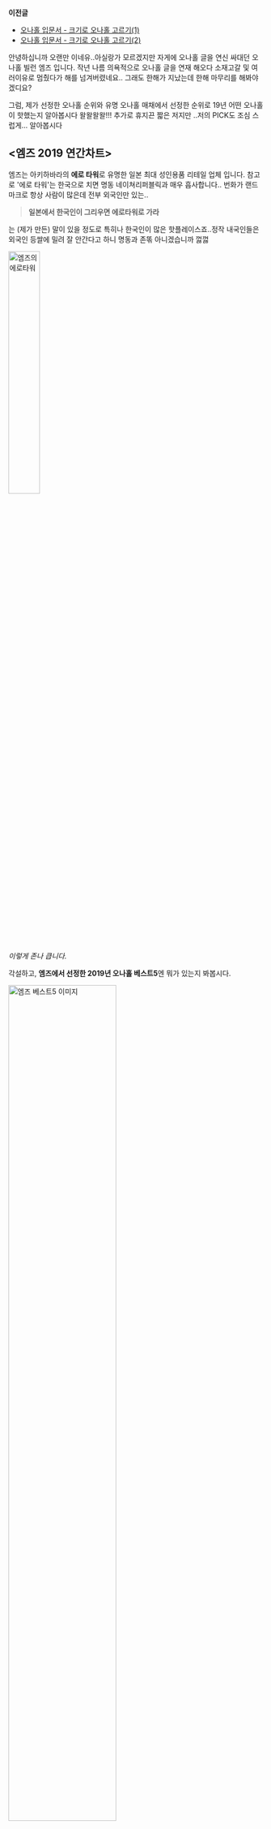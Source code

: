 **이전글**
- [오나홀 입문서 - 크기로 오나홀 고르기(1)](https://www.avdbs.com/board/96947)
- [오나홀 입문서 - 크기로 오나홀 고르기(2)](https://www.avdbs.com/board/97607)

안녕하십니까 오랜만 이네유..아실랑가 모르겠지만 자게에 오나홀 글을 연신 싸대던 오나홀 빌런 엠즈 입니다. 
작년 나름 의욕적으로 오나홀 글을 연재 해오다 소재고갈 및 여러이유로 멈췄다가 해를 넘겨버렸네요.. 그래도 한해가 지났는데 한해 마무리를 해봐야 겠디요?

그럼, 제가 선정한 오나홀 순위와 유명 오나홀 매채에서 선정한 순위로 19년 어떤 오나홀이 핫했는지 알아봅시다 왈왈왈왈!!! 추가로 휴지끈 짧은 저지만 ..저의 PICK도 조심 스럽게... 알아봅시다 

## <엠즈 2019 연간차트> ##

엠즈는 아키하바라의 **에로 타워**로 유명한 일본 최대 성인용품 리테일 업체 입니다. 참고로 '에로 타워'는 한국으로 치면 명동 네이쳐리퍼블릭과 매우 흡사합니다.. 번화가 랜드마크로 항상 사람이 많은데 전부 외국인만 있는..
>**일본에서 한국인이 그리우면 에로타워로 가라**

는 (제가 만든) 말이 있을 정도로 특히나 한국인이 많은 핫플레이스죠..정작 내국인들은 외국인 등쌀에 밀려 잘 안간다고 하니 명동과 존똒 아니겠습니까 껋껋

<img src="./tower.jpg" alt="엠즈의 에로타워" title="엠즈의 에로타워" width="35%" /> 

*이렇게 존나 큽니다.*



각설하고, **엠즈에서 선정한 2019년 오나홀 베스트5**엔 뭐가 있는지 봐봅시다. 





<img src=".\ms_ona2019.png" alt="엠즈 베스트5 이미지" title="엠즈 베스트5" width="65%" /> 

*엠즈 PB 상품 순위가 5위임에도 가장 크게 상단에 놓는 귀여운짓을  매년 하고있습니다.*





#### 1위. 텐가 딥 스로트 컵 [보기](https://msdepart.com/shop/item.php?it_id=1546268459&bypass=on&utm_source=avdbs&utm_medium=referral&utm_campaign=viral+content) ####

<img src=".\thumb-1US_1_600x600.jpg" alt="딥스로트 이미지" title="텐가 딥 스로트 컵" width="45%"/> 

길게 말할 필요가 없는 제품입니다. 텐가하면 떠오르는 대표상품 인데다가 가격도 저렴하니 항상 판매순위에서 빠지지 않는 제품이죠. **사용시 느낌은 '입으로 빨아주는' 자극과 흡사합니다.** 업계식으로 '진공감' 이니 '흡입자극'이니 하는 표현이 바로 이 입으로 빠는 느낌을 말합니다. **이 제품의 그 쪽쪽 빨아주는 듯한 흡입자극은 훨씬 고가의 상위제품과 비교해도 전혀 달리지 않습니다. 다만, 1회용 제품이니 가성비가 좋다고는 하기 어렵죠. **내부 설계도 딱 1회용에 맞춰서 제작되었고, 위생, 윤리, 법도상 여러번 쓰겠다고 주접을 안떠는게 좋습니다. 

이 제품은 주로 텐가 제품을 입문하는 분들에게 일종의 테스터로 많이 권합니다.  **이 제품의 자극이 취향에 맞다면 50회 이상 재사용이 가능한 ['플립제로'](https://msdepart.com/shop/item.php?it_id=1546268545&bypass=on&utm_source=avdbs&utm_medium=referral&utm_campaign=viral+content)같은 텐가 고급기종도 취향에 맞을 확률이 높기 떄문이죠.** 오나홀은 써보기 전까진 본인 성향에 맞는지 파악이 어렵고, 한번 사용하면 환불이나 중고거래가 어려운걸 생각해볼 때, 이 제품으로 텐가 테스팅을 해보는건 상당히 합리적입니다.

추가로 의외로 선물하기에도 나쁘지 않은 아이템 입니다. 약간 키치한 이미지가 씌워져 있어서 그런듯... 그래서 선물이나 선물하기 좋은 콜라보, 기념 에디션이 많이 나오는 제품입니다. **이번 설에 가족들에게 선물해보세요.** 근본 넘치는 명절이 될 것 같네요.



<img src=".\10th.jpg" alt="텐가 딥 스로트 컵 10주년 기념 에디션" width="65%" /> 

*한국 진출 3주년 에디션.. __사자존평행배__ 기억하겠습니다*



#### 2위. 세븐틴 보르도 [보기](https://msdepart.com/shop/item.php?it_id=1562052234&bypass=on&utm_source=avdbs&utm_medium=referral&utm_campaign=viral+content){: target="_blank"} ####

<img src=".\thumb-1562052234_main_600x600.jpg" alt="세븐틴 보르도" width="55%" /> 

**세븐틴 보르도는 오나홀 올타임 레전드.. 축구로 치면 펠레랄까요..** 수 많은 신작이 쏟아짐에도 여전히 최고의 오나홀로 꼽히는 베스트&스테디셀러 입니다. 의외로 오나홀은 스마트폰처럼 유행주기가 짧고 제품 수명이 길지 않은 상품입니다. 한번 대히트작이 나오면 경쟁사에서 그 컨셉을 빠르게 차용해 보완한 제품이 쏟아지고 원조 제작사 조차도 빠르게 후속 시리즈를 출시하니 히트작의 생명주기가 짧을 수 밖에요. 이런 시장 생태계에서 보르도가 계속 사랑받는 이유는 제 개인적 견해로, **'리얼함'** 입니다.  

취향을 떠나서 세븐틴 보르도는 확실히 리얼합니다. **여성의 질 재현도가 높고 소재의 완성도 역시 매우 매우 탁월합니다.** 그런 이유로 오나홀로 사정훈련(..)을 하시는 분들에게 사랑받는 훈련용품 이기도 합니다. 실제로 비교기과에서 운영하는 카페에서 자주 언급되고 있더라고요..예..

**오나홀을 처음 사용하게 될 때 상당히 당혹스러운 기름과 불쾌한 냄새가 거의 없고, 자극 밸런스가 어느 한쪽으로 치우지지 않는다는 점에서 입문자에게 꾸준히 추천되는 입문홀 이기도 합니다.**



#### 3위. A10 사이클론 플러스 [보기]() ####

<img src=".\08071629_5b694a5f49290.jpg" alt="A10 사이클론 플러스" title="A10 사이클론 플러스" width="45%" /> 



아마존, 엠즈, NLS 등등 어디를 봐도 남성 성인용품 판매랭킹은 항상 중저가 제품이 압도적인 지분을 갖고 있습니다. 아직 성인용품에 큰 비용을 쓰는게 소비의식이 없기도 하거니와, 성인용품에는 가성비가 좋은 제품이 많기 때문이죠. 그런 상황에서 고가품임에도 꾸준히 선전하고 있는 A10 사이클론은 어떤 매력이 있는 것일까요.. **일단 이런 '원통형' '전동기계' '회전계' 제품이 공통적으로 갖는 굉장히 강한 자극과 유지보수의 편리라는 장점이 있습니다.** 기계를 작동 시키면 페니스를 꽉 조이면서 좌우로 비틀어대니 저같은 불감증 환자도 사정을 참기가 쉽지 않습니다. 그리고 사용시 오염되는 내부 실리콘은 분리해서 물로 씻고 말리면 되니, 대부분 아주 좁고 꽉막힌 콧구멍에 큰 솔을 박아넣어서 닦는듯한; 일반 오나홀과 비교해 훨씬 편합니다.

 그 외 A10 사이클론만의 특장점은 사실... 딱히.. 굳이 생각해보자면 **'정숙함'** 정도? 이런 전동 오나홀중에는 모터음이 상당해서 '저 지금 자위 중입니다' 라고 강제 수치플레이를 시켜주는 제품이 꽤 많고.. 그 중에서  '오 마이 스카이'란 놈은 내부 스피커로 신음소리를 내기도 했죠 ㅎㅎ 반면, A10 사이클론은 거의 아무소리가 안날정도로 정숙합니다.

덧붙여서, 남성 전동기구중에서 제일 잘 나가는건 역시나 '텐가 플립제로 EV' 인데 이미 플립제로를 사용하신 분들이 더 강한 자극을 위해서 EV를 구입하신다면 그다지 좋은 선택이 아닙니다. EV의 전동기능은 드르르 떨리는 '진동'인데 이 것이 자극에 큰 이점을 주지 않습니다. **더 강한 자극을 원하시면 자동으로 피스톤을 하거나, A10 사이클론 처럼 좌우로 회전을 하는 제품이 훨 낫습니다.** 플립제로 써보고 만족해서 더 빡세게 하려고 EV도 샀는데 돈날렸다는 분들이 많아서 적어봄..



#### 4위. 버진 루프 [보기](https://msdepart.com/shop/item.php?it_id=1554441440&bypass=on&utm_source=avdbs&utm_medium=referral&utm_campaign=viral+content) ####

<img src=".\thumb-1554441440_01_600x600.jpg" alt="버진 루프 이미지" title="버진 루프 이미지" width="55%" /> 

세계 최대 성인용품 온라인몰인 아마존제팬 성인용품 판매랭킹 1위를 찍으며 센세이션을 일으킨 이후로, 후속 시리즈가 모두 아마존제팬을 중심으로 대히트를 치면서 **이제는 고자극홀의 클래식이 되어버린** 버진 루프가 4위 입니다. 버진 루프의 강점은 생김새 만큼이나 무척 간단명료 합니다. **'싸고' '자극 쎄고' '관리 쉽고'** . 물론 이후에 버진 루프의 제작사인 라이드재팬에서 정신나간 초초초초고자극 제품이 여럿 나와서 버진루프가 소프트하게 보이긴 하지만, 개인적으론 그네들 보다 버진루프의 고자극이 가장 알맞게 느껴집니다... 이건 페니스의 민감도나 통증에 대한 각자의  기준이 다르니 좋다 나쁘다 할 수 있는 부분은 아니지만유. 

아, 여기에도 한마디 덧붙이자면 **오나홀에서 '고자극'이 '고성능'을 의미하지 않습니다.**  본인의 자위 스타일이나 페니스 성향을 모른체 단순히 고자극! 쎈거! 싼다! 이 생각으로 고자극홀을 샀다간 자극이 아니라 고통만 받으실 확률이 꽤 높습니다. 

다시 버진루프로 돌아와, 버진루프는 입문자에게도 권할만한 적당한 수준의 고자극 홀이면서 가격이 매우 저렴해  입문홀로 꽤 적절합니다.  그리고 작고 구조가 단순해서 빨리 세척하고 빨리 말릴 수 있는 것도 정신적으로 부담이 덜가서 좋습니다.



#### 5위. 이새키들... ####

버진 루프에다가 엠즈 이름만 박아놓고서 .. 콜라보 제품이라고.. 이걸 또 ...5위에 올려놓는... 따라서 생략합니다..



## <나의 PICK!> ##

오나홀은 워낙 취향따라 평가가 갈리는 제품이므로, 저의 취향부터 고백해야 아래 제품에 대한 저의 평가를 좀 더 객관적으로 판단하실 수 있겠지요. 

- 저는 '괴물' '변신' '각성'같은 화려한 내부구조를 선호하지 않습니다. 대부분 마케팅용이고 실제 자극에 기여하는 바가 없다고 생각..
- 저는 실제 관계와 유사한 자극을 선호합니다.
- 적당한 경도를 갖고있으며, 불쾌한 냄새와 기름기가 적은 소재의 완성도를 중요하게 생각합니다.
- 이미 너무 유명해진 제품은 PICK하지 않았씁니다..

네.. 한 줄로 요약하자면...**실제 같은 감각, 자극정도는 '중상', 소재가 좋은 제품이 좋아!** 입니다.



#### 1위. 온천욕정 [보기](https://msdepart.com/shop/item.php?it_id=1577322701&bypass=on&utm_source=avdbs&utm_medium=referral&utm_campaign=viral+content) ####

<img src=".\thumb-1576489610_00_600x600.jpg" alt="온천욕정 이미지" title="온천욕정 이미지" width="55%" /> 



위에서 언급한대로 **이미 너무 유명해서 제외된 [흡입주의 마녀의 유혹](https://msdepart.com/shop/item.php?it_id=1571969204&bypass=on&utm_source=avdbs&utm_medium=referral&utm_campaign=viral+content)의 소프트버전으로 요약이 가능한 제품입니다.** 내가 마녀의 유혹을 써보고 충분히 만족했다 싶으면 구매를 강력 추천드리며, 마녀의 유혹 또는 그 이상의 고자극 홀로도 자극의 강도가 만족 스럽지 않다고 하면 심심할 제품입니다. **마녀의 유혹이 큰 호평을 받은 부분이 고자극 이면서 너무 인위적이거나, 정액을 강제로 짜내는 느낌 없이 기분좋게 자극한다는 점 이었는데, 온천욕정은 여기서 자극 강도를 살짝 낮추고 리얼함과 기분좋은 느낌을 좀 더 강화했습니다.**

그리고 저는 아닌데, 쓰다 보면 내부 구조가 단순해서 금세 질린다는 분들도 있습니다.  애초에 온천욕정의 제작사인 토이즈하트가 고집스러울 정도로 기본에 충실한 제품만 만드는 제작사여서 특이한 느낌? 변화무쌍한 자극을 기대하기 어렵습니다. 그런 이유로 근래 독특한 컨셉의 제품이 득세하면서 토이즈하트의 신작이 모두 죽을써왔죠. 온천욕정은 그러한 긴 부진을 끊고 간만에 터진 토이즈하트의 대형 히트작 입니다. 성공의 이유야 여러가지겠지만.. 역시나 가장 큰 이유는 검증된 마녀의 유혹에 적절한 변화를 준게 가장 주요하지 않았나 저는 생각해보홉니히다하.



#### 2위. 니쿠망 [보기](https://msdepart.com/shop/item.php?it_id=1577322284&bypass=on&utm_source=avdbs&utm_medium=referral&utm_campaign=viral+content) ####

<img src=".\thumb-UGPR039_b_600x600.jpg" alt="니쿠망" title="니쿠망" width="55%" /> 

전혀 관심이 없던 제품이었다가 세가와P라는 1회 자위에 다수의 오나홀을 사용하는;; 일본의 전문 리뷰어의 평가를 보고 써본 제품 입니다.  **세가와P는 니쿠망에 대해  '흡입력' '세척 용이성' 같이 서로 반비례 관계에 있는 요소를 포함해 평가 항목 전부 만점에 가까운 점수를 줬습니다.**



<img src=".\20200103140952.png" alt="니쿠망 평가 점수" title="니쿠망 평가 점수" width="65%" /> 

*세가와P는 1회 자위에 다수의 오나홀을 사용합니다...*



**가장 인상적인 부분은 '내구성' 입니다. 내구성이 굉장히 탁월해 여러번 재사용과 세척과정을 거쳐도 형태유지에 탁월한 성능을 보이며, 기본에 충실한 고성능, 가성비가 상당히 뛰어납니다.** 생각해보면 오나홀은 사용할 때 마다 엄청나게 마찰을 일으키고 매번 박박 닦아내야 하니 제품마모가 심한 제품이고 때문에 '내구성'이 특별히 중요한 제품입니다. 따라서 제 아무리 사용감이 좋아도 내구성이 약하면 '가성비'는 급격히 나빠지죠. 게다가 내구성이 좋아지면 당연한 이치로 힘줘서 닦을수도, 뒤집어서 빨수도 있으니 세척의 용이성도 상승합니다.

그 외에도 전체적으로 밸런스가 잘 잡힌 '세븐틴 보르도'와 비슷한 인상을 주는 제품입니다. 제가 확인한 국/내외 사용자 평가를 종합해보면 **'내부 길이가 짧아 작은 고추인 나에게도 좋았다' '사용이 편하다' '소재가 매우 두툼하다' 란 평가가 주를 이룹니다.**

제가 좋아하는 오나홀이 대부분 그렇지만 이 제품도 입문용으로 구입하기에 가격이나 제품컨셉이 적절합니다.



#### 3위. 그란 슬라이드 [보기](https://msdepart.com/shop/item.php?it_id=1554459137&bypass=on&utm_source=avdbs&utm_medium=referral&utm_campaign=viral+content) ####

<img src=".\thumb-TOY9901569_b_600x600.jpg" alt="그란 슬라이드 이미지" title="그란 슬라이드" width="55%" /> 

역시 오나홀인지 조차도 모르고 있다가 올해 새롭게 발견한 제품입니다. 보통 본인의 자위 스타일이 피스톤 운동을 통한 페니스 전체자극이 아닌 **귀두를 집중 압박,마찰하여 자극하는 편이라면 이 제품만한 오나홀이 없슴다. 아주 독특한 방식으로 귀두를 집중자극 하는 오나홀이기 때문이죠.** 독특한 방식이란...



<img src=".\61BCWBm2a0L._AC_SL1200_.jpg" alt="그란 슬라이드 사용법" title="그란 슬라이드 사용법" width="55%" /> 

이렇게 콘돔처럼 페니스에 씌우고 끝을 쭉쭉 잡아당겨서 사용합니다. **굉장한 자괴감을 몰고올 모습이지만, 자극의 강도 하나만큼은 타의 추종을 불허합니다.** 평소 자위 스타일에 위에서 말한 귀두 자극스타일이 아니라면 너무 빨리 사정될 수 있을정도로 빡센 자극입니다. 형태에서 느껴지듯 세척과 건조도 매우 편하고 이게 오나홀인지 뭔지 알기 어려운 모형이라 보관시 느껴지는 심리적 부담감도 적어 좋습니다. **다만, 실제같은 자극과는 다소 거리가 멀고 다소 급한 사정을 유도해서 안좋은 자위습관을 만들 가능성도 있습니다.** 그리고 모든 오나홀이 그렇지만 특히나 이걸 사용하다 들켰을 때 그 어떤 말로도 대처가 불가능한 해괴한 사용자의 모습도 단점이죠.. 

리얼한 자극을 좋아하는 제 취향과 거리가 있는 제품이지만, 독창성과 가끔 진짜 빡세게 자극을 주고 싶을 때 쓸만한 저렴한 오나홀이라는 점에서 선정해 보았쓰흡니이다아아아아멘



오랜만에 오나홀 이야길 싸지르니 저는 즐거웠는데.. 읽는 분들은 어땠을지..  험험... 하여간 신년 새해가 밝았씁니다. 모두들.. 건강한 성생활 하시옵고.. 이루고자 하는 목표 이루시길 바라면서.. 줄입니다..... 끄 어 어 으어 엌



-끝-


